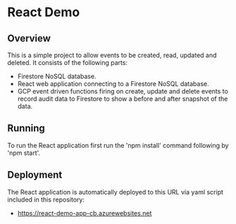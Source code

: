 # React Demo

## Overview
This is a simple project to allow events to be created, read, updated and deleted. It consists of the following parts:

- Firestore NoSQL database.
- React web application connecting to a Firestore NoSQL database.
- GCP event driven functions firing on create, update and delete events to record audit data to Firestore to show a before and after snapshot of the data.

## Running
To run the React application first run the 'npm install' command following by 'npm start'.

## Deployment

The React application is automatically deployed to this URL via yaml script included in this repository:

- https://react-demo-app-cb.azurewebsites.net